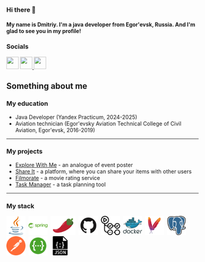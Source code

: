 ### Hi there 👋
#### My name is Dmitriy. I'm a java developer from Egor'evsk, Russia. And I'm glad to see you in my profile!
### Socials

<p align="left">  <a href="https://t.me/dimenatresky" target="_blank" rel="noreferrer"><img src="https://upload.wikimedia.org/wikipedia/commons/thumb/8/83/Telegram_2019_Logo.svg/1024px-Telegram_2019_Logo.svg.png" width="32" height="32" /></a> <a href="https://discord.com/users/535873688474746921" target="_blank" rel="noreferrer"> <picture> <source media="(prefers-color-scheme: dark)" srcset="undefined" /> <source media="(prefers-color-scheme: light)" srcset="https://raw.githubusercontent.com/danielcranney/readme-generator/main/public/icons/socials/discord.svg" /> <img src="https://raw.githubusercontent.com/danielcranney/readme-generator/main/public/icons/socials/discord.svg" width="32" height="32" /> </picture> </a> <a href="https://github.com/AsKorbenka" target="_blank" rel="noreferrer"> <picture> <source media="(prefers-color-scheme: dark)" srcset="https://raw.githubusercontent.com/danielcranney/readme-generator/main/public/icons/socials/github-dark.svg" /> <source media="(prefers-color-scheme: light)" srcset="https://raw.githubusercontent.com/danielcranney/readme-generator/main/public/icons/socials/github.svg" /> <img src="https://raw.githubusercontent.com/danielcranney/readme-generator/main/public/icons/socials/github.svg" width="32" height="32" /> </picture> </a> </p>


## Something about me

### My education

- Java Developer (Yandex Practicum, 2024-2025)
- Aviation technician (Egor'evsky Aviation Technical College of Civil Aviation, Egor'evsk, 2016-2019)


---

### My projects

- [Explore With Me](https://github.com/AsKorbenka/java-explore-with-me) - an analogue of event poster
- [Share It](https://github.com/AsKorbenka/java-shareit) - a platform, where you can share your items with other users
- [Filmorate](https://github.com/AsKorbenka/java-filmorate) - a movie rating service
- [Task Manager](https://github.com/AsKorbenka/java-kanban) - a task planning tool

---

### My stack

<img title="Java" height="50" src="images/java-svgrepo-com.svg">&nbsp;
<img title="Spring" height="50" src="images/spring-svgrepo-com.svg">&nbsp;
<img title="Lombok" height="50" src="images/pimientorojo_122736.svg">&nbsp;
<img title="GitHub" height="50" src="images/github-svgrepo-com.svg">&nbsp;
<img title="GitHub Actions" height="50" src="images/githubactions-svgrepo-com.svg">&nbsp;
<img title="Docker" height="50" src="images/docker-logo-svgrepo-com.svg">&nbsp;
<img title="Maven" height="50" src="images/maven-svgrepo-com.svg">&nbsp;
<img title="PostgreSQL" height="50" src="images/postgresql-svgrepo-com.svg">&nbsp;
<img title="Postman" height="50" src="images/postman-icon-svgrepo-com.svg">&nbsp;
<img title="Swagger" height="50" src="images/swagger-svgrepo-com.svg">&nbsp;
<img title="JSON" height="50" src="images/json-file-svgrepo-com.svg">&nbsp;[](url)
